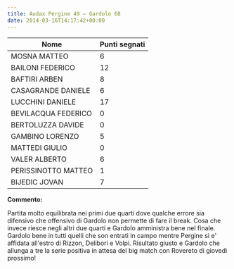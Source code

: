 ```yaml
---
title: Audax Pergine 49 – Gardolo 68
date: 2014-03-16T14:17:42+00:00
---
```

| **Nome** | **Punti segnati** |
| -------- | ----------------- |
| MOSNA MATTEO | 6 |
| BAILONI FEDERICO | 12 |
| BAFTIRI ARBEN | 8 |
| CASAGRANDE DANIELE | 6 |
| LUCCHINI DANIELE | 17 |
| BEVILACQUA FEDERICO | 0 |
| BERTOLUZZA DAVIDE | 0 |
| GAMBINO LORENZO | 5 |
| MATTEDI GIULIO | 0 |
| VALER ALBERTO | 6 |
| PERISSINOTTO MATTEO | 1 |
| BIJEDIC JOVAN | 7 |

**Commento:**

Partita molto equilibrata nei primi due quarti dove qualche errore sia difensivo che offensivo di Gardolo non permette di fare il break. Cosa che invece riesce negli altri due quarti e Gardolo amministra bene nel finale. Gardolo bene in tutti quelli che son entrati in campo mentre Pergine si e' affidata all'estro di Rizzon, Delibori e Volpi. Risultato giusto e Gardolo che allunga a tre la serie positiva in attesa del big match con Rovereto di giovedì prossimo!
